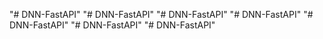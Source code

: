 "# DNN-FastAPI" 
"# DNN-FastAPI" 
"# DNN-FastAPI" 
"# DNN-FastAPI" 
"# DNN-FastAPI" 
"# DNN-FastAPI" 
"# DNN-FastAPI" 

